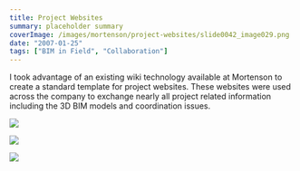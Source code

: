 ```yaml
---
title: Project Websites
summary: placeholder summary
coverImage: /images/mortenson/project-websites/slide0042_image029.png
date: "2007-01-25"
tags: ["BIM in Field", "Collaboration"]
---
```


I took advantage of an existing wiki technology available at Mortenson to create a standard template for project websites. These websites were used across the company to exchange nearly all project related information including the 3D BIM models and coordination issues.

![](/images/mortenson/project-websites/slide0042_image031.png)

![](/images/mortenson/project-websites/slide0042_image033.png)

![](/images/mortenson/project-websites/slide0054_image035.png)
